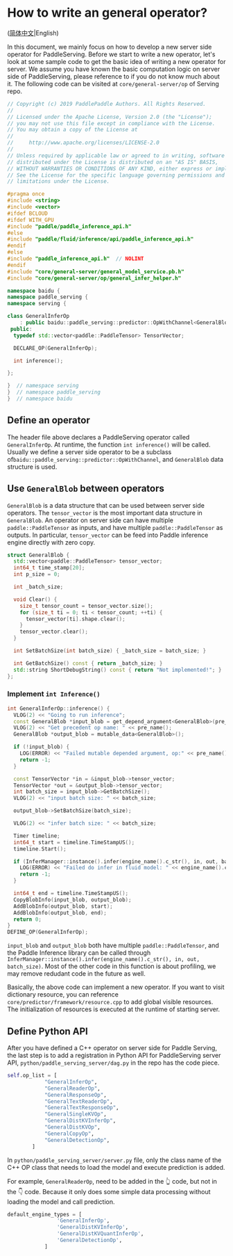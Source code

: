 # How to write an general operator?

([简体中文](./OP_CN.md)|English)

In this document, we mainly focus on how to develop a new server side operator for PaddleServing. Before we start to write a new operator, let's look at some sample code to get the basic idea of writing a new operator for server. We assume you have known the basic computation logic on server side of PaddleServing, please reference to []() if you do not know much about it. The following code can be visited at `core/general-server/op` of Serving repo.

``` c++
// Copyright (c) 2019 PaddlePaddle Authors. All Rights Reserved.
//
// Licensed under the Apache License, Version 2.0 (the "License");
// you may not use this file except in compliance with the License.
// You may obtain a copy of the License at
//
//     http://www.apache.org/licenses/LICENSE-2.0
//
// Unless required by applicable law or agreed to in writing, software
// distributed under the License is distributed on an "AS IS" BASIS,
// WITHOUT WARRANTIES OR CONDITIONS OF ANY KIND, either express or implied.
// See the License for the specific language governing permissions and
// limitations under the License.

#pragma once
#include <string>
#include <vector>
#ifdef BCLOUD
#ifdef WITH_GPU
#include "paddle/paddle_inference_api.h"
#else
#include "paddle/fluid/inference/api/paddle_inference_api.h"
#endif
#else
#include "paddle_inference_api.h"  // NOLINT
#endif
#include "core/general-server/general_model_service.pb.h"
#include "core/general-server/op/general_infer_helper.h"

namespace baidu {
namespace paddle_serving {
namespace serving {

class GeneralInferOp
    : public baidu::paddle_serving::predictor::OpWithChannel<GeneralBlob> {
 public:
  typedef std::vector<paddle::PaddleTensor> TensorVector;

  DECLARE_OP(GeneralInferOp);

  int inference();

};

}  // namespace serving
}  // namespace paddle_serving
}  // namespace baidu
```

## Define an operator

The header file above declares a PaddleServing operator called `GeneralInferOp`. At runtime, the function `int inference()` will be called. Usually we define a server side operator to be a subclass of`baidu::paddle_serving::predictor::OpWithChannel`, and `GeneralBlob` data structure is used. 

## Use `GeneralBlob`  between operators

`GeneralBlob` is a data structure that can be used between server side operators. The `tensor_vector` is the most important data structure in `GeneralBlob`. An operator on server side can have multiple `paddle::PaddleTensor` as inputs, and have multiple `paddle::PaddleTensor` as outputs. In particular, `tensor_vector` can be feed into Paddle inference engine directly with zero copy.

``` c++
struct GeneralBlob {
  std::vector<paddle::PaddleTensor> tensor_vector;
  int64_t time_stamp[20];
  int p_size = 0;

  int _batch_size;

  void Clear() {
    size_t tensor_count = tensor_vector.size();
    for (size_t ti = 0; ti < tensor_count; ++ti) {
      tensor_vector[ti].shape.clear();
    }
    tensor_vector.clear();
  }

  int SetBatchSize(int batch_size) { _batch_size = batch_size; }

  int GetBatchSize() const { return _batch_size; }
  std::string ShortDebugString() const { return "Not implemented!"; }
};
```

### Implement `int Inference()`

``` c++
int GeneralInferOp::inference() {
  VLOG(2) << "Going to run inference";
  const GeneralBlob *input_blob = get_depend_argument<GeneralBlob>(pre_name());
  VLOG(2) << "Get precedent op name: " << pre_name();
  GeneralBlob *output_blob = mutable_data<GeneralBlob>();

  if (!input_blob) {
    LOG(ERROR) << "Failed mutable depended argument, op:" << pre_name();
    return -1;
  }

  const TensorVector *in = &input_blob->tensor_vector;
  TensorVector *out = &output_blob->tensor_vector;
  int batch_size = input_blob->GetBatchSize();
  VLOG(2) << "input batch size: " << batch_size;

  output_blob->SetBatchSize(batch_size);

  VLOG(2) << "infer batch size: " << batch_size;

  Timer timeline;
  int64_t start = timeline.TimeStampUS();
  timeline.Start();

  if (InferManager::instance().infer(engine_name().c_str(), in, out, batch_size)) {
    LOG(ERROR) << "Failed do infer in fluid model: " << engine_name().c_str();
    return -1;
  }

  int64_t end = timeline.TimeStampUS();
  CopyBlobInfo(input_blob, output_blob);
  AddBlobInfo(output_blob, start);
  AddBlobInfo(output_blob, end);
  return 0;
}
DEFINE_OP(GeneralInferOp);
```

`input_blob` and `output_blob` both have multiple `paddle::PaddleTensor`, and the Paddle Inference library can be called through `InferManager::instance().infer(engine_name().c_str(), in, out, batch_size)`. Most of the other code in this function is about profiling, we may remove redudant code in the future as well.

Basically, the above code can implement a new operator. If you want to visit dictionary resource, you can reference `core/predictor/framework/resource.cpp` to add global visible resources. The initialization of resources is executed at the runtime of starting server.

## Define Python API

After you have defined a C++ operator on server side for Paddle Serving, the last step is to add a registration in Python API for PaddleServing server API, `python/paddle_serving_server/dag.py` in the repo has the code piece.


``` python
self.op_list = [
            "GeneralInferOp",
            "GeneralReaderOp",
            "GeneralResponseOp",
            "GeneralTextReaderOp",
            "GeneralTextResponseOp",
            "GeneralSingleKVOp",
            "GeneralDistKVInferOp",
            "GeneralDistKVOp",
            "GeneralCopyOp",
            "GeneralDetectionOp",
        ]
```

In `python/paddle_serving_server/server.py` file, only the class name of the C++ OP class that needs to load the model and execute prediction is added. 

For example, `GeneralReaderOp`, need to be added in the 👆 code, but not in the 👇 code. Because it only does some simple data processing without loading the model and call prediction. 
``` python
default_engine_types = [
                'GeneralInferOp',
                'GeneralDistKVInferOp',
                'GeneralDistKVQuantInferOp',
                'GeneralDetectionOp',
            ]
```
